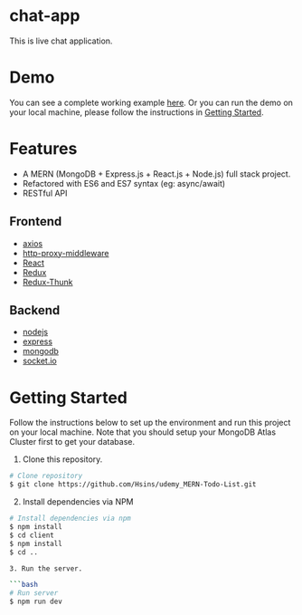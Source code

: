 # chat-app

This is live chat application. 

# Demo

You can see a complete working example [here](https://chat-app-tz.herokuapp.com/). Or you can run the demo on your local machine, please follow the instructions in [Getting Started](#getting-started).

# Features

- A MERN (MongoDB + Express.js + React.js + Node.js) full stack project.
- Refactored with ES6 and ES7 syntax (eg: async/await)
- RESTful API

## Frontend

- [axios](https://github.com/axios/axios)
- [http-proxy-middleware](https://github.com/chimurai/http-proxy-middleware)
- [React](https://reactjs.org/)
- [Redux](https://redux.js.org/)
- [Redux-Thunk](https://github.com/reduxjs/redux-thunk)

## Backend

- [nodejs](https://nodejs.org/en/)
- [express](https://gulpjs.com/)
- [mongodb](https://webpack.js.org/concepts/)
- [socket.io](https://socket.io/)

# Getting Started

Follow the instructions below to set up the environment and run this project on your local machine. Note that you should setup your MongoDB Atlas Cluster first to get your database.

1. Clone this repository.

```bash
# Clone repository
$ git clone https://github.com/Hsins/udemy_MERN-Todo-List.git
```

2. Install dependencies via NPM 

```bash
# Install dependencies via npm
$ npm install
$ cd client
$ npm install
$ cd ..

3. Run the server.

```bash
# Run server
$ npm run dev
```
